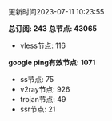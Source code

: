 更新时间2023-07-11 10:23:55

**总订阅: 243**
**总节点: 43065**
- vless节点: 116

**google ping有效节点: 1071**
- ss节点: 75
- v2ray节点: 926
- trojan节点: 49
- ssr节点: 21

